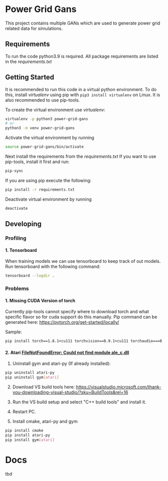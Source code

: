 # Power Grid Gans
This project contains multiple GANs which are used to generate power grid related data for simulations.

## Requirements
To run the code python3.9 is required. All package requirements are listed in
the *requirements.txt*

## Getting Started
It is recommended to run this code in a virtual python environment. To do this,
install *virtualenv* using pip with `pip3 install virtualenv` on Linux.
It is also recommended to use pip-tools.

To create the virtual environment use *virtualenv*:
```bash
virtualenv -p python3 power-grid-gans
# or
python3 -m venv power-grid-gans
```

Activate the virtual environment by running
```bash
source power-grid-gans/bin/activate
```

Next install the requirements from the *requirements.txt*
If you want to use pip-tools, install it first and run:
```bash
pip-sync
```
If you are using pip execute the following:
```bash
pip install -r requirements.txt
```

Deactivate virtual environment by running
```bash
deactivate
```



## Developing
### Profiling
#### 1. Tensorboard
When training models we can use tensorboard to keep track of out models.
Run tensorboard with the following command:
```bash
tensorboard --logdir . 
```

### Problems
#### 1. Missing CUDA Version of  torch
Currently pip-tools cannot specify where to download torch and what specific flavor so for cuda support do this manually.
Pip command can be generated here: https://pytorch.org/get-started/locally/

Sample:
```bash
pip install torch==1.8.1+cu111 torchvision==0.9.1+cu111 torchaudio===0.8.1 -f https://download.pytorch.org/whl/torch_stable.html
```

#### 2. Atari [FileNotFoundError: Could not find module ale_c.dll](https://github.com/openai/gym/issues/1726#issuecomment-550580367)
1. Uninstall gym and atari-py (If already installed):
```bash
pip uninstall atari-py
pip uninstall gym[atari]
```

2. Download VS build tools here: https://visualstudio.microsoft.com/thank-you-downloading-visual-studio/?sku=BuildTools&rel=16
3. Run the VS build setup and select "C++ build tools" and install it.
4. Restart PC.

5. Install cmake, atari-py and gym
```bash
pip install cmake
pip install atari-py
pip install gym[atari]
```
# Docs
tbd
